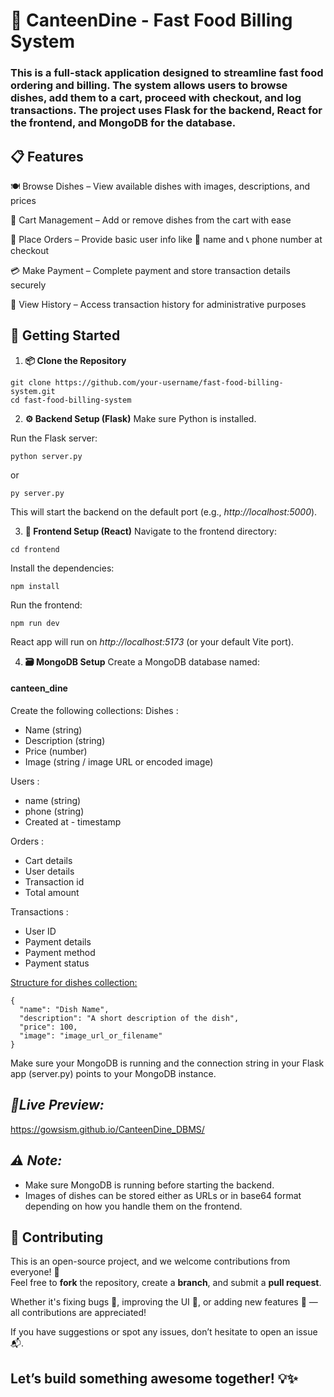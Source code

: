 # 🍔 CanteenDine - Fast Food Billing System

### This is a full-stack application designed to streamline fast food ordering and billing. The system allows users to browse dishes, add them to a cart, proceed with checkout, and log transactions. The project uses Flask for the backend, React for the frontend, and MongoDB for the database.

## 📋 Features

🍽️ Browse Dishes – View available dishes with images, descriptions, and prices

🛒 Cart Management – Add or remove dishes from the cart with ease

📇 Place Orders – Provide basic user info like 👤 name and 📞 phone number at checkout

💳 Make Payment – Complete payment and store transaction details securely

📜 View History – Access transaction history for administrative purposes

## 🚀 Getting Started

1. **📦 Clone the Repository**

```
git clone https://github.com/your-username/fast-food-billing-system.git
cd fast-food-billing-system
```

2. **⚙️ Backend Setup (Flask)**
   Make sure Python is installed.

Run the Flask server:

```
python server.py
```

or

```
py server.py
```

This will start the backend on the default port (e.g., _http://localhost:5000_).

3. **🎨 Frontend Setup (React)**
   Navigate to the frontend directory:

```
cd frontend
```

Install the dependencies:

```
npm install
```

Run the frontend:

```
npm run dev
```

React app will run on _http://localhost:5173_ (or your default Vite port).

4. **🗃️ MongoDB Setup**
   Create a MongoDB database named:

#### canteen_dine

Create the following collections:
Dishes :

- Name (string)
- Description (string)
- Price (number)
- Image (string / image URL or encoded image)

Users :

- name (string)
- phone (string)
- Created at - timestamp

Orders :

- Cart details
- User details
- Transaction id
- Total amount

Transactions :

- User ID
- Payment details
- Payment method
- Payment status

<ins>Structure for dishes collection:</ins>

```
{
  "name": "Dish Name",
  "description": "A short description of the dish",
  "price": 100,
  "image": "image_url_or_filename"
}
```

Make sure your MongoDB is running and the connection string in your Flask app (server.py) points to your MongoDB instance.

## **_🔗Live Preview:_**
https://gowsism.github.io/CanteenDine_DBMS/

## **_⚠️ Note:_**

- Make sure MongoDB is running before starting the backend.
- Images of dishes can be stored either as URLs or in base64 format depending on how you handle them on the frontend.

## 🤝 Contributing

This is an open-source project, and we welcome contributions from everyone! 🙌  
Feel free to **fork** the repository, create a **branch**, and submit a **pull request**.

Whether it's fixing bugs 🐞, improving the UI 🎨, or adding new features 🚀 — all contributions are appreciated!

If you have suggestions or spot any issues, don’t hesitate to open an issue 📬.

## Let’s build something awesome together! 💡✨
